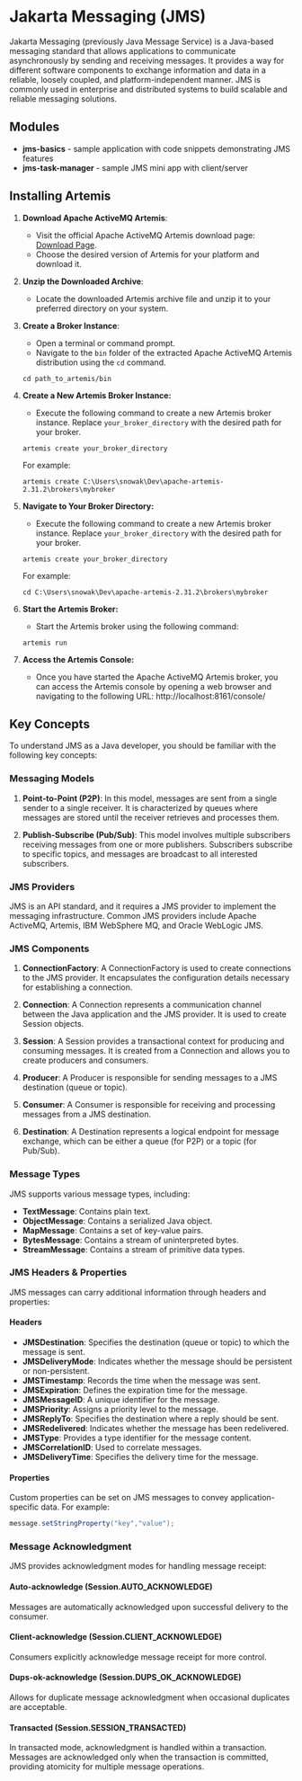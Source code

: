 # Jakarta Messaging (JMS)

Jakarta Messaging (previously Java Message Service) is a Java-based messaging standard that allows applications to
communicate asynchronously by
sending and receiving messages. It provides a way for different software components to exchange information and data in
a reliable, loosely coupled, and platform-independent manner. JMS is commonly used in enterprise and distributed systems
to build scalable and reliable messaging solutions.

## Modules

- **jms-basics** - sample application with code snippets demonstrating JMS features
- **jms-task-manager** - sample JMS mini app with client/server

## Installing Artemis

1. **Download Apache ActiveMQ Artemis**:
    - Visit the official Apache ActiveMQ Artemis download
      page: [Download Page](https://activemq.apache.org/components/artemis/download/).
    - Choose the desired version of Artemis for your platform and download it.

2. **Unzip the Downloaded Archive**:
    - Locate the downloaded Artemis archive file and unzip it to your preferred directory on your system.

3. **Create a Broker Instance**:
    - Open a terminal or command prompt.
    - Navigate to the `bin` folder of the extracted Apache ActiveMQ Artemis distribution using the `cd` command.

   ```shell
   cd path_to_artemis/bin
   ```

4. **Create a New Artemis Broker Instance:**
    - Execute the following command to create a new Artemis broker instance. Replace `your_broker_directory` with the
      desired path for your broker.
   ```shell
   artemis create your_broker_directory
   ```
   For example:
   ```shell
   artemis create C:\Users\snowak\Dev\apache-artemis-2.31.2\brokers\mybroker
   ```

5. **Navigate to Your Broker Directory:**
    - Execute the following command to create a new Artemis broker instance. Replace `your_broker_directory` with the
      desired path for your broker.
   ```shell
   artemis create your_broker_directory
   ```
   For example:
      ```shell
   cd C:\Users\snowak\Dev\apache-artemis-2.31.2\brokers\mybroker
   ```
6. **Start the Artemis Broker:**
    - Start the Artemis broker using the following command:
   ```shell
   artemis run
   ```
7. **Access the Artemis Console:**
    - Once you have started the Apache ActiveMQ Artemis broker, you can access the Artemis console by opening a web
      browser and navigating to the following URL:
      http://localhost:8161/console/

## Key Concepts

To understand JMS as a Java developer, you should be familiar with the following key concepts:

### Messaging Models

1. **Point-to-Point (P2P)**: In this model, messages are sent from a single sender to a single receiver. It is
   characterized by queues where messages are stored until the receiver retrieves and processes them.

2. **Publish-Subscribe (Pub/Sub)**: This model involves multiple subscribers receiving messages from one or more
   publishers. Subscribers subscribe to specific topics, and messages are broadcast to all interested subscribers.

### JMS Providers

JMS is an API standard, and it requires a JMS provider to implement the messaging infrastructure. Common JMS providers
include Apache ActiveMQ, Artemis, IBM WebSphere MQ, and Oracle WebLogic JMS.

### JMS Components

1. **ConnectionFactory**: A ConnectionFactory is used to create connections to the JMS provider. It encapsulates the
   configuration details necessary for establishing a connection.

2. **Connection**: A Connection represents a communication channel between the Java application and the JMS provider. It
   is used to create Session objects.

3. **Session**: A Session provides a transactional context for producing and consuming messages. It is created from a
   Connection and allows you to create producers and consumers.

4. **Producer**: A Producer is responsible for sending messages to a JMS destination (queue or topic).

5. **Consumer**: A Consumer is responsible for receiving and processing messages from a JMS destination.

6. **Destination**: A Destination represents a logical endpoint for message exchange, which can be either a queue (for
   P2P) or a topic (for Pub/Sub).

### Message Types

JMS supports various message types, including:

- **TextMessage**: Contains plain text.
- **ObjectMessage**: Contains a serialized Java object.
- **MapMessage**: Contains a set of key-value pairs.
- **BytesMessage**: Contains a stream of uninterpreted bytes.
- **StreamMessage**: Contains a stream of primitive data types.

### JMS Headers & Properties

JMS messages can carry additional information through headers and properties:

#### Headers

- **JMSDestination**: Specifies the destination (queue or topic) to which the message is sent.
- **JMSDeliveryMode**: Indicates whether the message should be persistent or non-persistent.
- **JMSTimestamp**: Records the time when the message was sent.
- **JMSExpiration**: Defines the expiration time for the message.
- **JMSMessageID**: A unique identifier for the message.
- **JMSPriority**: Assigns a priority level to the message.
- **JMSReplyTo**: Specifies the destination where a reply should be sent.
- **JMSRedelivered**: Indicates whether the message has been redelivered.
- **JMSType**: Provides a type identifier for the message content.
- **JMSCorrelationID**: Used to correlate messages.
- **JMSDeliveryTime**: Specifies the delivery time for the message.

#### Properties

Custom properties can be set on JMS messages to convey application-specific data. For example:

```java
message.setStringProperty("key","value");
```

### Message Acknowledgment

JMS provides acknowledgment modes for handling message receipt:

#### Auto-acknowledge (Session.AUTO_ACKNOWLEDGE)

Messages are automatically acknowledged upon successful delivery to the consumer.

#### Client-acknowledge (Session.CLIENT_ACKNOWLEDGE)

Consumers explicitly acknowledge message receipt for more control.

#### Dups-ok-acknowledge (Session.DUPS_OK_ACKNOWLEDGE)

Allows for duplicate message acknowledgment when occasional duplicates are acceptable.

#### Transacted (Session.SESSION_TRANSACTED)

In transacted mode, acknowledgment is handled within a transaction. Messages are acknowledged only when the transaction
is committed, providing atomicity for multiple message operations.

